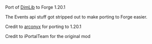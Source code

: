 Port of [DimLib](https://github.com/iPortalTeam/DimLib) to Forge 1.20.1

The Events api stuff got stripped out to make porting to Forge easier.

Credit to [arconyx](https://github.com/arconyx) for porting to 1.20.1

Credit to iPortalTeam for the original mod